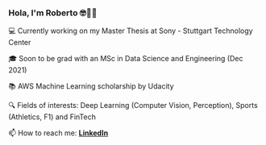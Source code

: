 <!--
**robertofranceschi/robertofranceschi** is a ✨ _special_ ✨ repository because its `README.md` (this file) appears on your GitHub profile.

Here are some ideas to get you started:

- 🔭 I’m currently working on ...
- 🌱 I’m currently learning ...
- 👯 I’m looking to collaborate on ...
- 🤔 I’m looking for help with ...
- 💬 Ask me about ...
- 📫 How to reach me: ...
- 😄 Pronouns: ...
- ⚡ Fun fact: ...
-->
### Hola, I'm Roberto 🤓👨‍💻

💻 Currently working on my Master Thesis at Sony - Stuttgart Technology Center

🎓 Soon to be grad with an MSc in Data Science and Engineering (Dec 2021)

📚 AWS Machine Learning scholarship by Udacity

🔍 Fields of interests: Deep Learning (Computer Vision, Perception), Sports (Athletics, F1) and FinTech

📫 How to reach me: [**LinkedIn**](https://www.linkedin.com/in/roberto-franceschi/)
